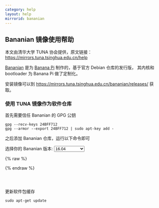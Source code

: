 ```yaml
---
category: help
layout: help
mirrorid: bananian
---
```


## Bananian 镜像使用帮助

本文由清华大学 TUNA 协会提供，原文链接：<https://mirrors.tuna.tsinghua.edu.cn/help>


[Bananian](https://www.bananian.org/) 是为 [Banana Pi](http://www.banana-pi.org/) 制作的，基于官方 Debian 仓库的发行版，
其内核和 bootloader 为 Banana Pi 做了定制化。

安装镜像可以到 <https://mirrors.tuna.tsinghua.edu.cn/bananian/releases/> 获取。

### 使用 TUNA 镜像作为软件仓库

首先需要信任 Bananian 的 GPG 公钥

```
gpg --recv-keys 24BFF712
gpg --armor --export 24BFF712 | sudo apt-key add -
```

之后添加 Bananian 仓库，运行以下命令即可

<form class="form-inline">
<div class="form-group">
	<label>选择你的 Bananian 版本: </label>
	<select class="form-control release-select" data-template="#apt-template" data-target="#apt-content">
	  <option data-release="1604" data-opt='{"debian": "jessie"}' selected>16.04</option>
	  <option data-release="jessie" data-opt='{"debian": "jessie"}'>15.08</option>
	  <option data-release="wheezy" data-opt='{"debian": "wheezy"}'>15.04 或更早</option>
	</select>
</div>
</form>

{% raw %}
<script id="apt-template" type="x-tmpl-markup">
# 激活 TUNA bananian 镜像
sudo cat > /etc/apt/sources.list.d/bananian.list << EOF
deb http://mirrors.tuna.tsinghua.edu.cn/bananian/packages {{release_name}} main
EOF

# 激活 TUNA debian 镜像
sudo cat > /etc/apt/sources.list << EOF
deb http://mirrors.tuna.tsinghua.edu.cn/debian/ {{debian}} main contrib non-free
deb http://mirrors.tuna.tsinghua.edu.cn/debian/ {{debian}}-backports main contrib non-free
deb http://mirrors.tuna.tsinghua.edu.cn/debian/ {{debian}}-updates main contrib non-free
deb http://mirrors.tuna.tsinghua.edu.cn/debian-security/ {{debian}}/updates main contrib non-free
deb-src http://mirrors.tuna.tsinghua.edu.cn/debian/ {{debian}} main contrib non-free
deb-src http://mirrors.tuna.tsinghua.edu.cn/debian/ {{debian}}-backports main contrib non-free
deb-src http://mirrors.tuna.tsinghua.edu.cn/debian/ {{debian}}-updates main contrib non-free
deb-src http://mirrors.tuna.tsinghua.edu.cn/debian-security/ {{debian}}/updates main contrib non-free
EOF
</script>
{% endraw %}

<p></p>

<pre>
<code id="apt-content">
</code>
</pre>

更新软件包缓存

```
sudo apt-get update
```
